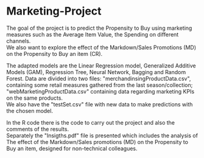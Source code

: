 # Marketing-Project
The goal of the project is to predict the Propensity to Buy using marketing measures such as the Average Item Value, the Spending on different channels.  
We also want to explore the effect of the Markdown/Sales Promotions (MD) on the Propensity to Buy an item (CR).

The adapted models are the Linear Regression model, Generalized Additive Models (GAM), Regression Tree, Neural Network, Bagging and Random Forest.
Data are divided into two files: "merchandinsingProductData.csv", containing some retail measures gathered from the last season/collection; "webMarketingProductData.csv" containing data regarding marketing KPIs on the same products.  
We also have the "testSet.csv" file with new data to make predictions with the chosen model.

In the R code there is the code to carry out the project and also the comments of the results.   
Separately the "Insigths.pdf" file is presented which includes the analysis of The effect of the Markdown/Sales promotions (MD) on the Propensity to Buy an item, designed for non-technical colleagues.

